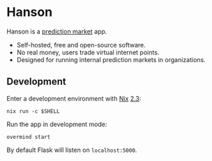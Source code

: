 # Hanson

Hanson is a [prediction market][prediction-market] app.

 * Self-hosted, free and open-source software.
 * No real money, users trade virtual internet points.
 * Designed for running internal prediction markets in organizations.

## Development

Enter a development environment with [Nix][nix] [2.3][nix-2.3]:

    nix run -c $SHELL

Run the app in development mode:

    overmind start

By default Flask will listen on `localhost:5000`.

[prediction-market]: https://en.wikipedia.org/wiki/Prediction_market
[nix]:               https://nixos.org/
[nix-2.3]:           https://releases.nixos.org/?prefix=nix/nix-2.3/
